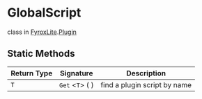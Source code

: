 # GlobalScript
class in [FyroxLite](../../scripting_api.md).[Plugin](../Plugin.md)
## Static Methods
| Return Type | Signature | Description |
|---|---|---|
| `T` | `Get` <`T`> (  ) | find a plugin script by name |

